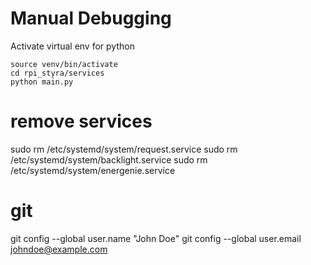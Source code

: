 # Manual Debugging
Activate virtual env for python
```
source venv/bin/activate
cd rpi_styra/services
python main.py
```

# remove services
sudo rm /etc/systemd/system/request.service
sudo rm /etc/systemd/system/backlight.service
sudo rm /etc/systemd/system/energenie.service

# git
git config --global user.name "John Doe"
git config --global user.email johndoe@example.com